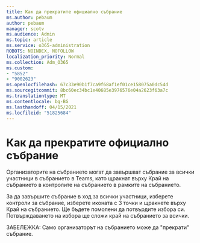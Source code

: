 ```yaml
---
title: Как да прекратите официално събрание
ms.author: pebaum
author: pebaum
manager: scotv
ms.audience: Admin
ms.topic: article
ms.service: o365-administration
ROBOTS: NOINDEX, NOFOLLOW
localization_priority: Normal
ms.collection: Adm_O365
ms.custom:
- "5852"
- "9002623"
ms.openlocfilehash: 67c33e90b1f7ca9f68af1ef01ce158075a0dc54d
ms.sourcegitcommit: 8bc60ec34bc1e40685e3976576e04a2623f63a7c
ms.translationtype: MT
ms.contentlocale: bg-BG
ms.lasthandoff: 04/15/2021
ms.locfileid: "51825684"
---
```

# <a name="how-to-formally-end-a-meeting"></a>Как да прекратите официално събрание

Организаторите на събранието могат да завършват  събрание за всички участници в събранието в Teams, като щракнат върху Край на събранието в контролите на събранието в рамките на събранието.  

За да завършите събрание в ход за всички участници, изберете контроли за събрание, изберете иконата с 3 точки и щракнете върху Край на събранието. Ще бъдете помолени да потвърдите избора си. Потвърждаването на избора ще сложи край на събранието за всички.

ЗАБЕЛЕЖКА: Само организаторът на събранието може да "прекрати" събрание.